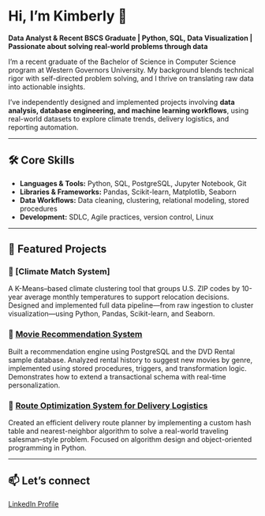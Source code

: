 # Hi, I’m Kimberly 👋  
**Data Analyst & Recent BSCS Graduate | Python, SQL, Data Visualization | Passionate about solving real-world problems through data**

I’m a recent graduate of the Bachelor of Science in Computer Science program at Western Governors University. My background blends technical rigor with self-directed problem solving, and I thrive on translating raw data into actionable insights.

I’ve independently designed and implemented projects involving **data analysis, database engineering, and machine learning workflows**, using real-world datasets to explore climate trends, delivery logistics, and reporting automation.

---

## 🛠️ Core Skills
- **Languages & Tools:** Python, SQL, PostgreSQL, Jupyter Notebook, Git
- **Libraries & Frameworks:** Pandas, Scikit-learn, Matplotlib, Seaborn
- **Data Workflows:** Data cleaning, clustering, relational modeling, stored procedures
- **Development:** SDLC, Agile practices, version control, Linux

---

## 📌 Featured Projects
### 📍 [Climate Match System]<link coming soon>
A K-Means–based climate clustering tool that groups U.S. ZIP codes by 10-year average monthly temperatures to support relocation decisions. Designed and implemented full data pipeline—from raw ingestion to cluster visualization—using Python, Pandas, Scikit-learn, and Seaborn.

### 📍 [Movie Recommendation System](https://github.com/Not-Your-Mother/Movie-Recommendation-System.git)
Built a recommendation engine using PostgreSQL and the DVD Rental sample database. Analyzed rental history to suggest new movies by genre, implemented using stored procedures, triggers, and transformation logic. Demonstrates how to extend a transactional schema with real-time personalization.

### 📍 [Route Optimization System for Delivery Logistics](https://github.com/Not-Your-Mother/Route-Optimization-System.git)
Created an efficient delivery route planner by implementing a custom hash table and nearest-neighbor algorithm to solve a real-world traveling salesman–style problem. Focused on algorithm design and object-oriented programming in Python.


---

## 📫 Let’s connect 
[LinkedIn Profile](https://www.linkedin.com/in/kimberly-d/)


